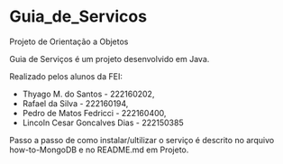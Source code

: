 # Guia_de_Servicos
Projeto de Orientação a Objetos

Guia de Serviços é um projeto desenvolvido em Java.

Realizado pelos alunos da FEI:

   * Thyago M. do Santos - 222160202,
   * Rafael da Silva - 222160194,
   * Pedro de Matos Fedricci - 222160400,
   * Lincoln Cesar Goncalves Dias - 222150385
   
Passo a passo de como instalar/ultilizar o serviço é descrito no arquivo how-to-MongoDB e no README.md em Projeto.
